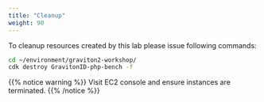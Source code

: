 ```yaml
---
title: "Cleanup"
weight: 90
---
```



To cleanup resources created by this lab please issue following commands:

```bash
cd ~/environment/graviton2-workshop/
cdk destroy GravitonID-php-bench -f
```

{{% notice warning %}}
Visit EC2 console and ensure instances are terminated.
{{% /notice %}}

